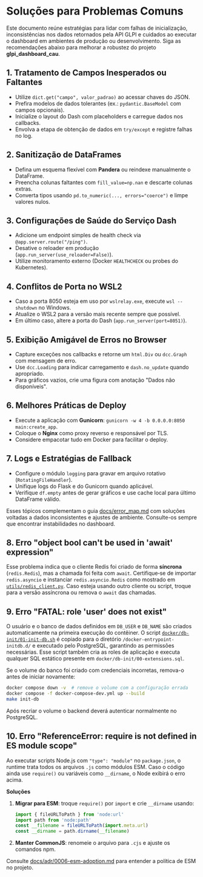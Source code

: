 # Soluções para Problemas Comuns

Este documento reúne estratégias para lidar com falhas de inicialização, inconsistências nos dados retornados pela API GLPI e cuidados ao executar o dashboard em ambientes de produção ou desenvolvimento. Siga as recomendações abaixo para melhorar a robustez do projeto **glpi_dashboard_cau**.

## 1. Tratamento de Campos Inesperados ou Faltantes

- Utilize `dict.get("campo", valor_padrao)` ao acessar chaves do JSON.
- Prefira modelos de dados tolerantes (ex.: `pydantic.BaseModel` com campos opcionais).
- Inicialize o layout do Dash com placeholders e carregue dados nos callbacks.
- Envolva a etapa de obtenção de dados em `try/except` e registre falhas no log.

## 2. Sanitização de DataFrames

- Defina um esquema flexível com **Pandera** ou reindexe manualmente o DataFrame.
- Preencha colunas faltantes com `fill_value=np.nan` e descarte colunas extras.
- Converta tipos usando `pd.to_numeric(..., errors="coerce")` e limpe valores nulos.

## 3. Configurações de Saúde do Serviço Dash

- Adicione um endpoint simples de health check via `@app.server.route("/ping")`.
- Desative o reloader em produção (`app.run_server(use_reloader=False)`).
- Utilize monitoramento externo (Docker `HEALTHCHECK` ou probes do Kubernetes).

## 4. Conflitos de Porta no WSL2

- Caso a porta 8050 esteja em uso por `wslrelay.exe`, execute `wsl --shutdown` no Windows.
- Atualize o WSL2 para a versão mais recente sempre que possível.
- Em último caso, altere a porta do Dash (`app.run_server(port=8051)`).

## 5. Exibição Amigável de Erros no Browser

- Capture exceções nos callbacks e retorne um `html.Div` ou `dcc.Graph` com mensagem de erro.
- Use `dcc.Loading` para indicar carregamento e `dash.no_update` quando apropriado.
- Para gráficos vazios, crie uma figura com anotação "Dados não disponíveis".

## 6. Melhores Práticas de Deploy

- Execute a aplicação com **Gunicorn**: `gunicorn -w 4 -b 0.0.0.0:8050 main:create_app`.
- Coloque o **Nginx** como proxy reverso e responsável por TLS.
- Considere empacotar tudo em Docker para facilitar o deploy.

## 7. Logs e Estratégias de Fallback

- Configure o módulo `logging` para gravar em arquivo rotativo (`RotatingFileHandler`).
- Unifique logs do Flask e do Gunicorn quando aplicável.
- Verifique `df.empty` antes de gerar gráficos e use cache local para último DataFrame válido.

Esses tópicos complementam o guia [docs/error_map.md](docs/error_map.md) com soluções voltadas a dados inconsistentes e ajustes de ambiente. Consulte-os sempre que encontrar instabilidades no dashboard.

## 8. Erro "object bool can't be used in 'await' expression"

Esse problema indica que o cliente Redis foi criado de forma **síncrona** (`redis.Redis`),
mas a chamada foi feita com `await`. Certifique‑se de importar `redis.asyncio` e
instanciar `redis.asyncio.Redis` como mostrado em
[`utils/redis_client.py`](../src/glpi_dashboard/utils/redis_client.py). Caso esteja
usando outro cliente ou script, troque para a versão assíncrona ou remova o
`await` das chamadas.

## 9. Erro "FATAL: role 'user' does not exist"

O usuário e o banco de dados definidos em `DB_USER` e `DB_NAME` são criados
automaticamente na primeira execução do contêiner. O script
[`docker/db-init/01-init-db.sh`](../docker/db-init/01-init-db.sh) é copiado para
o diretório `/docker-entrypoint-initdb.d/` e executado pelo PostgreSQL,
garantindo as permissões necessárias. Esse script também cria as roles de
aplicação e executa qualquer SQL estático presente em
`docker/db-init/00-extensions.sql`.

Se o volume do banco foi criado com credenciais incorretas, remova-o antes de
iniciar novamente:

```bash
docker compose down -v  # remove o volume com a configuração errada
docker compose -f docker-compose-dev.yml up --build
make init-db
```

Após recriar o volume o backend deverá autenticar normalmente no PostgreSQL.

## 10. Erro "ReferenceError: require is not defined in ES module scope"

Ao executar scripts Node.js com `"type": "module"` no `package.json`, o runtime trata todos os arquivos `.js` como módulos ESM. Caso o código ainda use `require()` ou variáveis como `__dirname`, o Node exibirá o erro acima.

**Soluções**

1. **Migrar para ESM**: troque `require()` por `import` e crie `__dirname` usando:
   ```js
   import { fileURLToPath } from 'node:url'
   import path from 'node:path'
   const __filename = fileURLToPath(import.meta.url)
   const __dirname = path.dirname(__filename)
   ```
2. **Manter CommonJS**: renomeie o arquivo para `.cjs` e ajuste os comandos npm.

Consulte [docs/adr/0006-esm-adoption.md](adr/0006-esm-adoption.md) para entender a política de ESM no projeto.
